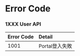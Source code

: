 # Error Code

### 1XXX User API
| Error Code     | Detail         |
| :------------- | :------------- |
| 1001           | Portal登入失敗   |
